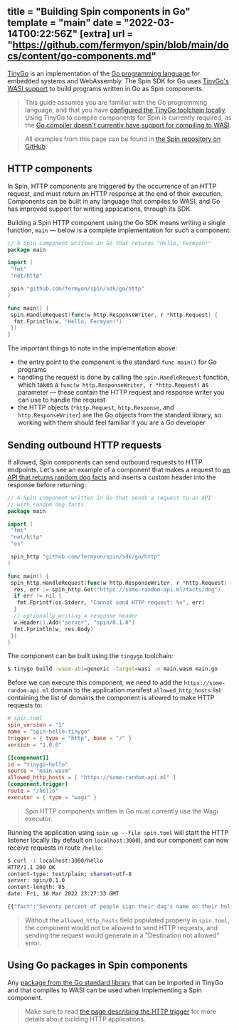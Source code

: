 title = "Building Spin components in Go"
template = "main"
date = "2022-03-14T00:22:56Z"
[extra]
url = "https://github.com/fermyon/spin/blob/main/docs/content/go-components.md"
---

[TinyGo](https://tinygo.org/) is an implementation of the
[Go programming language](https://go.dev/) for embedded systems and WebAssembly.
The Spin SDK for Go uses
[TinyGo's WASI support](https://tinygo.org/docs/reference/usage/important-options/)
to build programs written in Go as Spin components.

> This guide assumes you are familiar with the Go programming language, and that
> you have
> [configured the TinyGo toolchain locally](https://tinygo.org/getting-started/install/).
Using TinyGo to compile components for Spin is currently required, as the
[Go compiler doesn't currently have support for compiling to WASI](https://github.com/golang/go/issues/31105).

> All examples from this page can be found in [the Spin repository on GitHub](https://github.com/fermyon/spin/tree/main/examples).

## HTTP components

In Spin, HTTP components are triggered by the occurrence of an HTTP request, and
must return an HTTP response at the end of their execution. Components can be
built in any language that compiles to WASI, and Go has improved support for
writing applications, through its SDK.

Building a Spin HTTP component using the Go SDK means writing a single function,
`main` — below is a complete implementation for such a component:

```go
// A Spin component written in Go that returns "Hello, Fermyon!"
package main

import (
 "fmt"
 "net/http"

 spin "github.com/fermyon/spin/sdk/go/http"
)

func main() {
 spin.HandleRequest(func(w http.ResponseWriter, r *http.Request) {
  fmt.Fprintln(w, "Hello, Fermyon!")
 })
}
```

The important things to note in the implementation above:

- the entry point to the component is the standard `func main()` for Go programs
- handling the request is done by calling the `spin.HandleRequest` function,
which takes a `func(w http.ResponseWriter, r *http.Request)` as parameter — these
contain the HTTP request and response writer you can use to handle the request
- the HTTP objects (`*http.Request`, `http.Response`, and `http.ResponseWriter`)
are the Go objects from the standard library, so working with them should feel
familiar if you are a Go developer

## Sending outbound HTTP requests

If allowed, Spin components can send outbound requests to HTTP endpoints. Let's
see an example of a component that makes a request to
[an API that returns random dog facts](https://some-random-api.ml/facts/dog) and
inserts a custom header into the response before returning:

```go
// A Spin component written in Go that sends a request to an API
// with random dog facts.
package main

import (
 "fmt"
 "net/http"
 "os"

 spin_http "github.com/fermyon/spin/sdk/go/http"
)

func main() {
 spin_http.HandleRequest(func(w http.ResponseWriter, r *http.Request) {
  res, err := spin_http.Get("https://some-random-api.ml/facts/dog")
  if err != nil {
   fmt.Fprintf(os.Stderr, "Cannot send HTTP request: %v", err)
  }
  // optionally writing a response header
  w.Header().Add("server", "spin/0.1.0")
  fmt.Fprintln(w, res.Body)
 })
}
```

The component can be built using the `tingygo` toolchain:

```bash
$ tinygo build -wasm-abi=generic -target=wasi -o main.wasm main.go
```

Before we can execute this component, we need to add the
`https://some-random-api.ml` domain to the application manifest `allowed_http_hosts`
list containing the list of domains the component is allowed to make HTTP
requests to:

```toml
# spin.toml
spin_version = "1"
name = "spin-hello-tinygo"
trigger = { type = "http", base = "/" }
version = "1.0.0"

[[component]]
id = "tinygo-hello"
source = "main.wasm"
allowed_http_hosts = [ "https://some-random-api.ml" ]
[component.trigger]
route = "/hello"
executor = { type = "wagi" }
```

> Spin HTTP components written in Go must currently use the Wagi executor.

Running the application using `spin up --file spin.toml` will start the HTTP
listener locally (by default on `localhost:3000`), and our component can
now receive requests in route `/hello`:

```bash
$ curl -i localhost:3000/hello
HTTP/1.1 200 OK
content-type: text/plain; charset=utf-8
server: spin/0.1.0
content-length: 85
date: Fri, 18 Mar 2022 23:27:33 GMT

{{"fact":"Seventy percent of people sign their dog's name on their holiday cards."}}
```

> Without the `allowed_http_hosts` field populated properly in `spin.toml`,
> the component would not be allowed to send HTTP requests, and sending the
> request would generate in a "Destination not allowed" error.

## Using Go packages in Spin components

Any
[package from the Go standard library](https://tinygo.org/docs/reference/lang-support/stdlib/) that can be imported in TinyGo and that compiles to
WASI can be used when implementing a Spin component.

> Make sure to read [the page describing the HTTP trigger](/http-trigger) for more
> details about building HTTP applications.

